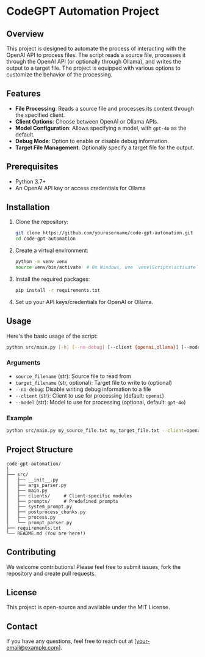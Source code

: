 # CodeGPT Automation Project

## Overview

This project is designed to automate the process of interacting with the OpenAI API to process files. The script reads a source file, processes it through the OpenAI API (or optionally through Ollama), and writes the output to a target file. The project is equipped with various options to customize the behavior of the processing.

## Features

- **File Processing**: Reads a source file and processes its content through the specified client.
- **Client Options**: Choose between OpenAI or Ollama APIs.
- **Model Configuration**: Allows specifying a model, with `gpt-4o` as the default.
- **Debug Mode**: Option to enable or disable debug information.
- **Target File Management**: Optionally specify a target file for the output.

## Prerequisites

- Python 3.7+
- An OpenAI API key or access credentials for Ollama

## Installation

1. Clone the repository:

    ```sh
    git clone https://github.com/yourusername/code-gpt-automation.git
    cd code-gpt-automation
    ```

2. Create a virtual environment:

    ```sh
    python -m venv venv
    source venv/bin/activate  # On Windows, use `venv\Scripts\activate`
    ```

3. Install the required packages:

    ```sh
    pip install -r requirements.txt
    ```

4. Set up your API keys/credentials for OpenAI or Ollama.

## Usage

Here's the basic usage of the script:

```sh
python src/main.py [-h] [--no-debug] [--client {openai,ollama}] [--model MODEL] source_filename [target_filename]
```

### Arguments

- `source_filename` (str): Source file to read from
- `target_filename` (str, optional): Target file to write to (optional)
- `--no-debug`: Disable writing debug information to a file
- `--client` (str): Client to use for processing (default: `openai`)
- `--model` (str): Model to use for processing (optional, default: `gpt-4o`)

### Example

```sh
python src/main.py my_source_file.txt my_target_file.txt --client=openai --model=gpt-3.5
```

## Project Structure

```plain
code-gpt-automation/
│
├── src/
│   ├── __init__.py
│   ├── args_parser.py
│   ├── main.py
│   ├── clients/     # Client-specific modules
│   ├── prompts/     # Predefined prompts
│   ├── system_prompt.py
│   ├── postprocess_chunks.py
│   ├── process.py
│   └── prompt_parser.py
├── requirements.txt
└── README.md (You are here!)
```

## Contributing

We welcome contributions! Please feel free to submit issues, fork the repository and create pull requests.

## License

This project is open-source and available under the MIT License.

## Contact

If you have any questions, feel free to reach out at [your-email@example.com].